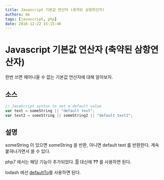 ```yaml
---
title: Javascript 기본값 연산자 (축약된 삼항연산자)
authors: me
tags: [javascript, php]
date: 2016-12-22 15:15:46
---
```


# Javascript 기본값 연산자 (축약된 삼항연산자)

한번 쓰면 헤어나올 수 없는 기본값 연산자에 대해 알아보자.

## 소스

```js
// JavaScript syntax to set a default value
var text = someString || "default text";
var text2 = someString || someString2 || "default text2";
```

## 설명

someString 이 있으면 someString 을 반환, 아니면 default text 를 반환한다.
계속 붙혀나가면서 쓸 수 있다.

php7 에서는 해당 기능이 추가되었다. **||** 대신에 **??** 를 사용하면 된다.

lodash 에선 [defaultTo](https://lodash.com/docs/4.17.2#defaultTo)를 사용하면 된다.
